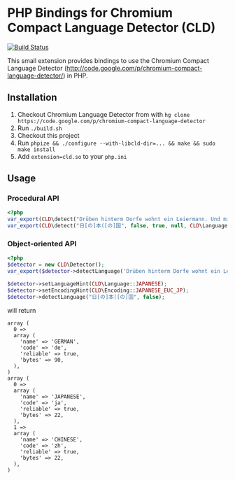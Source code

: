 # PHP Bindings for Chromium Compact Language Detector (CLD)
[![Build Status](https://secure.travis-ci.org/lstrojny/php-cld.png)](http://travis-ci.org/lstrojny/php-cld)

This small extension provides bindings to use the Chromium Compact Language Detector
(http://code.google.com/p/chromium-compact-language-detector/) in PHP.


## Installation

 1. Checkout Chromium Language Detector from with `hg clone
    https://code.google.com/p/chromium-compact-language-detector`
 2. Run `./build.sh`
 3. Checkout this project
 4. Run `phpize && ./configure --with-libcld-dir=... && make && sudo make install`
 5. Add `extension=cld.so` to your `php.ini`

## Usage

### Procedural API
```php
<?php
var_export(CLD\detect("Drüben hinterm Dorfe wohnt ein Leiermann. Und mit starren Fingern spielt er was er kann"));
var_export(CLD\detect("日[の]本([の]国", false, true, null, CLD\Language::JAPANESE, CLD\Encoding::JAPANESE_EUC_JP));
```

### Object-oriented API

```php
<?php
$detector = new CLD\Detector();
var_export($detector->detectLanguage('Drüben hinterm Dorfe wohnt ein Leiermann. Und mit starren Fingern spielt er was er kann'));

$detector->setLanguageHint(CLD\Language::JAPANESE);
$detector->setEncodingHint(CLD\Encoding::JAPANESE_EUC_JP);
$detector->detectLanguage("日[の]本([の]国", false);
```

will return

```text
array (
  0 =>
  array (
    'name' => 'GERMAN',
    'code' => 'de',
    'reliable' => true,
    'bytes' => 90,
  ),
)
array (
  0 =>
  array (
    'name' => 'JAPANESE',
    'code' => 'ja',
    'reliable' => true,
    'bytes' => 22,
  ),
  1 =>
  array (
    'name' => 'CHINESE',
    'code' => 'zh',
    'reliable' => true,
    'bytes' => 22,
  ),
)
```
